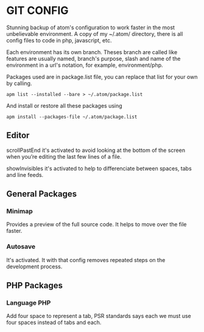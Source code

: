 # GIT CONFIG

Stunning backup of atom's configuration to work faster in the most unbelievable
environment. A copy of my ~/.atom/ directory, there is all config files to code
in php, javascript, etc.

Each environment has its own branch. Theses branch are called like features are
usually named, branch's purpose, slash and name of the environment in a url's
notation, for example, environment/php.

Packages used are in package.list file, you can replace that list for your own
by calling.

```shell
apm list --installed --bare > ~/.atom/package.list
```

And install or restore all these packages using

```shell
apm install --packages-file ~/.atom/package.list
```

## Editor

scrollPastEnd it's activated to avoid looking at the bottom of the screen when
you’re editing the last few lines of a file.

showInvisibles it's activated to help to differenciate between spaces, tabs and
line feeds.

## General Packages

### Minimap

Provides a preview of the full source code. It helps to move over the file
faster.

### Autosave

It's activated. It with that config removes repeated steps on the development
process.

## PHP Packages

### Language PHP

Add four space to represent a tab, PSR standards says each we must use four
spaces instead of tabs and each.
